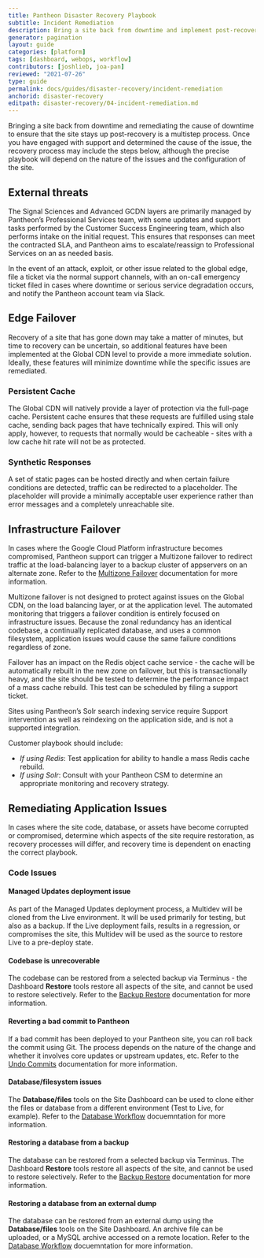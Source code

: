 ```yaml
---
title: Pantheon Disaster Recovery Playbook
subtitle: Incident Remediation
description: Bring a site back from downtime and implement post-recovery actions
generator: pagination
layout: guide
categories: [platform]
tags: [dashboard, webops, workflow]
contributors: [joshlieb, joa-pan]
reviewed: "2021-07-26"
type: guide
permalink: docs/guides/disaster-recovery/incident-remediation
anchorid: disaster-recovery
editpath: disaster-recovery/04-incident-remediation.md
---
```



Bringing a site back from downtime and remediating the cause of downtime to ensure that the site stays up post-recovery is a multistep process. Once you have engaged with support and determined the cause of the issue, the recovery process may include the steps below, although the precise playbook will depend on the nature of the issues and the configuration of the site. 

## External threats

The Signal Sciences and Advanced GCDN layers are primarily managed by Pantheon’s Professional Services team, with some updates and support tasks performed by the Customer Success Engineering team, which also performs intake on the initial request. This ensures that responses can meet the contracted SLA, and Pantheon aims to escalate/reassign to Professional Services on an as needed basis.

In the event of an attack, exploit, or other issue related to the global edge, file a ticket via the normal support channels, with an on-call emergency ticket filed in cases where downtime or serious service degradation occurs, and notify the Pantheon account team via Slack.

## Edge Failover

Recovery of a site that has gone down may take a matter of minutes, but time to recovery can be uncertain, so additional features have been implemented at the Global CDN level to provide a more immediate solution. Ideally, these features will minimize downtime while the specific issues are remediated.

### Persistent Cache

The Global CDN will natively provide a layer of protection via the full-page cache. Persistent cache ensures that these requests are fulfilled using stale cache, sending back pages that have technically expired. This will only apply, however, to requests that normally would be cacheable - sites with a low cache hit rate will not be as protected.

### Synthetic Responses

A set of static pages can be hosted directly and when certain failure conditions are detected, traffic can be redirected to a placeholder. The placeholder will provide a minimally acceptable user experience rather than error messages and a completely unreachable site.

## Infrastructure Failover

In cases where the Google Cloud Platform infrastructure becomes compromised, Pantheon support can trigger a Multizone failover to redirect traffic at the load-balancing layer to a backup cluster of appservers on an alternate zone. Refer to the [Multizone Failover](https://pantheon.io/docs/multizone-failover) documentation for more information. 

Multizone failover is not designed to protect against issues on the Global CDN, on the load balancing layer, or at the application level. The automated monitoring that triggers a failover condition is entirely focused on infrastructure issues. Because the zonal redundancy has an identical codebase, a continually replicated database, and uses a common filesystem, application issues would cause the same failure conditions regardless of zone.

Failover has an impact on the Redis object cache service - the cache will be automatically rebuilt in the new zone on failover, but this is transactionally heavy, and the site should be tested to determine the performance impact of a mass cache rebuild. This test can be scheduled by filing a support ticket.

Sites using Pantheon’s Solr search indexing service require Support intervention as well as reindexing on the application side, and is not a supported integration.

Customer playbook should include:
* _If using Redis_: Test application for ability to handle a mass Redis cache rebuild.
* _If using Solr_: Consult with your Pantheon CSM to determine an appropriate monitoring and recovery strategy.


## Remediating Application Issues

In cases where the site code, database, or assets have become corrupted or compromised, determine which aspects of the site require restoration, as recovery processes will differ, and recovery time is dependent on enacting the correct playbook.

### Code Issues

#### Managed Updates deployment issue

As part of the Managed Updates deployment process, a Multidev will be cloned from the Live environment. It will be used primarily for testing, but also as a backup. If the Live deployment fails, results in a regression, or compromises the site, this Multidev will be used as the source to restore Live to a pre-deploy state.

#### Codebase is unrecoverable
The codebase can be restored from a selected backup via Terminus - the Dashboard **Restore** tools restore all aspects of the site, and cannot be used to restore selectively. Refer to the [Backup Restore](https://pantheon.io/docs/terminus/commands/backup-restore) documentation for more information. 

#### Reverting a bad commit to Pantheon
If a bad commit has been deployed to your Pantheon site, you can roll back the commit using Git. The process depends on the nature of the change and whether it involves core updates or upstream updates, etc. Refer to the [Undo Commits](/guides/git/undo-commits) documentation for more information. 

#### Database/filesystem issues
The **Database/files** tools on the Site Dashboard can be used to clone either the files or database from a different environment (Test to Live, for example). Refer to the [Database Workflow](https://pantheon.io/docs/database-workflow) docuemntation for more information. 

#### Restoring a database from a backup

The database can be restored from a selected backup via Terminus. The Dashboard **Restore** tools restore all aspects of the site, and cannot be used to restore selectively. Refer to the [Backup Restore](https://pantheon.io/docs/terminus/commands/backup-restore) documentation for more information. 
 
#### Restoring a database from an external dump

The database can be restored from an external dump using the **Database/files** tools on the Site Dashboard. An archive file can be uploaded, or a MySQL archive accessed on a remote location. Refer to the [Database Workflow](https://pantheon.io/docs/database-workflow) docuemntation for more information. 
